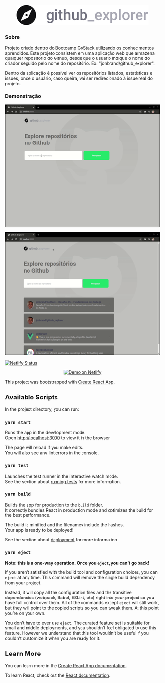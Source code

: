 <h1 align="center">
  <img src="./src/assets/logo.svg">
</h1>

### Sobre

Projeto criado dentro do Bootcamp GoStack utilizando os conhecimentos aprendidos. Este projeto consistem em uma aplicação web que armazena qualquer repositório do Github, desde que o usuário indique o nome do criador seguido pelo nome do repositório. Ex: "jonbrand/github_explorer".

Dentro da aplicação é possível ver os repositórios listados, estatisticas e issues, onde o usuário, caso queira, vai ser redirecionado à issue real do projeto.


### Demonstração
![github_explorer-1](https://github.com/jonbrand/github_explorer/blob/main/github/assets/github_explorer1.gif)

![github_explorer-1](https://github.com/jonbrand/github_explorer/blob/main/github/assets/github_explorer2.gif)

[![Netlify Status](https://api.netlify.com/api/v1/badges/b1f66695-359d-4d98-a110-356fda4527c1/deploy-status)](https://app.netlify.com/sites/githubexplorerexempleapp/deploys)

<p align="center">
  <a href="https://githubexplorerexempleapp.netlify.app/" target="_blank">
    <img alt="Demo on Netlify" src="https://res.cloudinary.com/lukemorales/image/upload/v1599785319/readme_logos/demo_on_netlify_umjmch.png">
  </a>
</p>


This project was bootstrapped with [Create React App](https://github.com/facebook/create-react-app).

## Available Scripts

In the project directory, you can run:

### `yarn start`

Runs the app in the development mode.<br />
Open [http://localhost:3000](http://localhost:3000) to view it in the browser.

The page will reload if you make edits.<br />
You will also see any lint errors in the console.

### `yarn test`

Launches the test runner in the interactive watch mode.<br />
See the section about [running tests](https://facebook.github.io/create-react-app/docs/running-tests) for more information.

### `yarn build`

Builds the app for production to the `build` folder.<br />
It correctly bundles React in production mode and optimizes the build for the best performance.

The build is minified and the filenames include the hashes.<br />
Your app is ready to be deployed!

See the section about [deployment](https://facebook.github.io/create-react-app/docs/deployment) for more information.

### `yarn eject`

**Note: this is a one-way operation. Once you `eject`, you can’t go back!**

If you aren’t satisfied with the build tool and configuration choices, you can `eject` at any time. This command will remove the single build dependency from your project.

Instead, it will copy all the configuration files and the transitive dependencies (webpack, Babel, ESLint, etc) right into your project so you have full control over them. All of the commands except `eject` will still work, but they will point to the copied scripts so you can tweak them. At this point you’re on your own.

You don’t have to ever use `eject`. The curated feature set is suitable for small and middle deployments, and you shouldn’t feel obligated to use this feature. However we understand that this tool wouldn’t be useful if you couldn’t customize it when you are ready for it.

## Learn More

You can learn more in the [Create React App documentation](https://facebook.github.io/create-react-app/docs/getting-started).

To learn React, check out the [React documentation](https://reactjs.org/).
